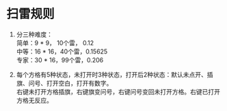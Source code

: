 # 扫雷规则

1. 分三种难度：  
简单：9 * 9， 10个雷， 0.12  
中等：16 * 16，40个雷，0.15625  
专家：30 * 16，99个雷，0.206  

2. 每个方格有5种状态，未打开时3种状态，打开后2种状态：默认未点开、插旗、问号、打开空白，打开有数字。  
右键未打开方格插旗，右键旗变问号，右键问号变回未打开方格。右键已打开方格无反应。  

